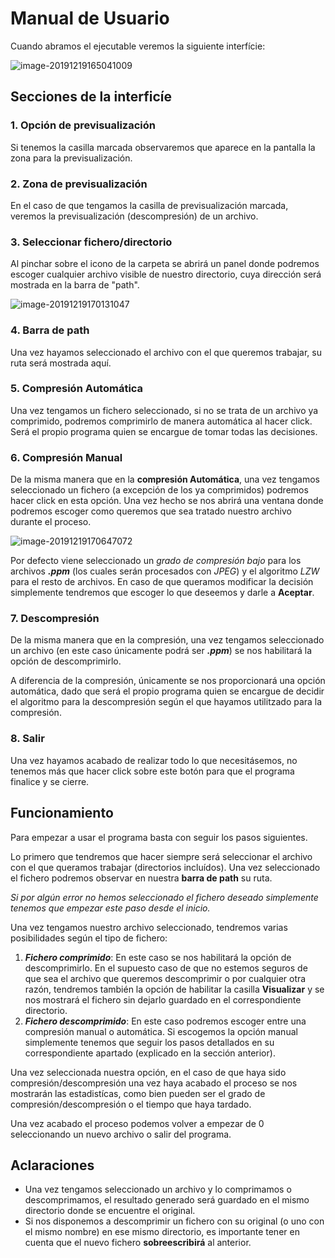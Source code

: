 <p align="center">

# Manual de Usuario

Cuando abramos el ejecutable veremos la siguiente interfície:

![image-20191219165041009](/home/miguel/.config/Typora/typora-user-images/image-20191219165041009.png)



## Secciones de la interficíe

### 1.  Opción de previsualización

Si tenemos la casilla marcada observaremos que aparece en la pantalla la zona para la previsualización.

### 2. Zona de previsualización

En el caso de que tengamos la casilla de previsualización marcada, veremos la previsualización (descompresión) de un archivo.

### 3.  Seleccionar fichero/directorio

Al pinchar sobre el icono de la carpeta se abrirá un panel donde podremos escoger cualquier archivo visible de nuestro directorio, cuya dirección será mostrada en la barra de "path".

![image-20191219170131047](/home/miguel/.config/Typora/typora-user-images/image-20191219170131047.png)

### 4. Barra de path

Una vez hayamos seleccionado el archivo con el que queremos trabajar, su ruta será mostrada aquí.

### 5. Compresión Automática

Una vez tengamos un fichero seleccionado, si no se trata de un archivo ya comprimido, podremos comprimirlo de manera automática al hacer click. Será el propio programa quien se encargue de tomar todas las decisiones.

### 6. Compresión Manual

De la misma manera que en la **compresión Automática**, una vez tengamos seleccionado un fichero (a excepción de los ya comprimidos) podremos hacer click en esta opción. Una vez hecho se nos abrirá una ventana donde podremos escoger como queremos que sea tratado nuestro archivo durante el proceso.

![image-20191219170647072](/home/miguel/.config/Typora/typora-user-images/image-20191219170647072.png)

Por defecto viene seleccionado un *grado de compresión bajo* para los archivos ***.ppm*** (los cuales serán procesados con *JPEG*) y el algoritmo *LZW* para el resto de archivos. En caso de que queramos modificar la decisión simplemente tendremos que escoger lo que deseemos y darle a **Aceptar**. 

### 7. Descompresión

De la misma manera que en la compresión, una vez tengamos seleccionado un archivo (en este caso únicamente podrá ser ***.ppm***) se nos habilitará la opción de descomprimirlo.

A diferencia de la compresión, únicamente se nos proporcionará una opción automática, dado que será el propio programa quien se encargue de decidir el algoritmo para la descompresión según el que hayamos utilitzado para la compresión.

### 8. Salir

Una vez hayamos acabado de realizar todo lo que necesitásemos, no tenemos más que hacer click sobre este botón para que el programa finalice y se cierre.



## Funcionamiento

Para empezar a usar el programa basta con seguir los pasos siguientes.

Lo primero que tendremos que hacer siempre será seleccionar el archivo con el que queramos trabajar (directorios incluídos). Una vez seleccionado el fichero podremos observar en nuestra **barra de path** su ruta. 

*Si por algún error no hemos seleccionado el fichero deseado simplemente tenemos que empezar este paso desde el inicio.*

Una vez tengamos nuestro archivo seleccionado, tendremos varias posibilidades según el tipo de fichero:

1. ***Fichero comprimido***: En este caso se nos habilitará la opción de descomprimirlo. En el supuesto caso de que no estemos seguros de que sea el archivo que queremos descomprimir o por cualquier otra razón, tendremos también la opción de habilitar la casilla **Visualizar** y se nos mostrará el fichero sin dejarlo guardado en el correspondiente directorio.
2. ***Fichero descomprimido***: En este caso podremos escoger entre una compresión manual o automática. Si escogemos la opción manual simplemente tenemos que seguir los pasos detallados en su correspondiente apartado (explicado en la sección anterior).

Una vez seleccionada nuestra opción, en el caso de que haya sido compresión/descompresión una vez haya acabado el proceso se nos mostrarán las estadistícas, como bien pueden ser el grado de compresión/descompresión o el tiempo que haya tardado.

Una vez acabado el proceso podemos volver a empezar de 0 seleccionando un nuevo archivo o salir del programa.



## Aclaraciones

* Una vez tengamos seleccionado un archivo y lo comprimamos o descomprimamos, el resultado generado será guardado en el mismo directorio donde se encuentre el original.
* Si nos disponemos a descomprimir un fichero con su original (o uno con el mismo nombre) en ese mismo directorio, es importante tener en cuenta que el nuevo fichero **sobreescribirá** al anterior.







